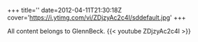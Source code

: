 +++
title=''
date=2012-04-11T21:30:18Z
cover='https://i.ytimg.com/vi/ZDjzyAc2c4I/sddefault.jpg'
+++

All content belongs to GlennBeck.
{{< youtube ZDjzyAc2c4I >}}
